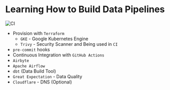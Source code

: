 # Learning How to Build Data Pipelines

![CI](https://github.com/WeRockStar/data-pipeline/actions/workflows/ci.yaml/badge.svg)

- Provision with `Terraform`
  - `GKE` - Google Kubernetes Engine
  - `Trivy` - Security Scanner and Being used in `CI`
- `pre-commit` hooks
- Continuous Integration with `GitHub Actions`
- `Airbyte`
- `Apache Airflow`
- `dbt` (Data Build Tool)
- `Great Expectation` - Data Quality
- `Cloudflare` - DNS (Optional)
